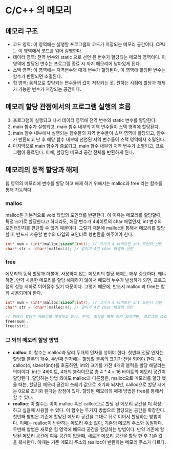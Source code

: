# C/C++ 의 메모리
## 메모리 구조
- 코드 영역: 이 영역에는 실행할 프로그램의 코드가 저장되는 메모리 공간이다. CPU는 이 영역에서 코드를 읽어 실행한다.
- 데이터 영역: 전역 변수와 static 으로 선언 된 변수가 할당되는 메모리 영역이다. 이 영역에 할당된 변수는 프로그램 종료 시 까지 메모리에 남아있게 된다.
- 스택 영역: 이 영역에는 지역변수와 매개 변수가 할당된다. 이 영역에 할당된 변수는 함수가 반환되면 소멸된다.
- 힙 영역: 동적으로 할당되는 변수들의 값이 저장되는 곳. 원하는 시점에 할당과 해제가 가능한 변수가 저장되는 공간이다.

## 메모리 할당 관점에서의 프로그램 실행의 흐름
1. 프로그램이 실행되고 나서 데이터 영역에 전역 변수와 static 변수를 할당한다.
2. main 함수가 실행되고, main 함수 내부의 지역 변수들이 스택 영역에 할당된다.
3. main 함수 내부에서 실행되는 함수들의 지역 변수들이 스택 영역에 할당되고, 함수가 반환되고 난 후 해당 함수 내부에 선언된 지역 변수들이 스택 영역에서 소멸된다.
4. 마지막으로 main 함수가 종료되고, main 함수 내부의 지역 변수가 소멸되고, 프로그램이 종료된다. 이때, 할당된 메모리 공간 전체를 반환하게 된다.

## 메모리의 동적 할당과 해제
힙 영역의 메모리에 변수를 할당 하고 해제 하기 위해서는 malloc과 free 라는 함수를 통해 가능하다. 

### malloc
malloc은 기본적으로 void 타입의 포인터를 반환한다. 이 이유는 메모리를 할당할때, 특정 크기로 할당한다고 하더라도, 해당 변수가 4바이트의 char 배열인지, int 변수의 포인터인지를 판단할 수 없기 때문이다. 그렇기 때문에 malloc을 통해서 메모리를 할당할때, 반드시 사용할 변수의 타입의 포인터로 형변환을 해주어야 한다.
```cpp
int* num = (int*)malloc(sizeof(int)); // 크기가 4 바이트인 int 포인터 선언
char* str = (char*)malloc(4); // 길이가 4인 char 배열의 선언
```
### free
메모리의 동적 할당과 더불어, 사용하지 않는 메모리의 할당 해제는 매우 중요하다. 왜냐하면, 만약 사용한 메모리를 할당 해제하지 않아서 메모리 누수가 발생하게 되면, 프로그램의 성능 저하로 이어질수 있기 때문이다. 그렇기 때문에, 반드시 malloc 과 free는 함께 사용되어야 한다.

```cpp
int* num = (int*)malloc(sizeof(int)); // 크기가 4 바이트인 int 포인터 선언
char* str = (char*)malloc(4); // 길이가 4인 char 배열의 선언

// 위에서 할당한 메모리를 해제하고 있다. 만약, 할당을 해제 하지 않으며면, 프로그램 종료 전까지 할당되고 사용되지 않는 공간이 힙 영역에 남아있게 된다.
free(num);
free(str);
```

### 그 외의 메모리 할당 방법
- **calloc**: 이 함수는 malloc과 달리 두개의 인자를 넣어야 한다. 첫번째 전달 인자는 할당할 블록의 개수, 두번째 인자에는 할당할 블록의 크기가 전달 되어야 한다. 즉, calloc(4, sizeof(int))를 호출하면, int의 크기를 가진 4개의 블럭을 할당 해달라는 의미이다. int는 4바이트, 4개의 블럭이므로 총 4 * 4 = 16 바이트의 메모리 공간이 할당된다. 할당하는 방법 외에도 malloc과 다른점은, malloc으로 메모리를 할당 했을 때는, 할당된 메모리 공간이 쓰레기 값으로 초기화 되지만, calloc으로 할당 시에는 0으로 초기화 된다는 장점이 있다. 할당된 메모리의 해제 방법은 free를 통해서 할 수 있다.
- **realloc**: 이 함수는 이미 malloc 혹은 calloc으로 할당 된 메모리 공간을 더 확장 하고 싶을때 사용할 수 있다. 이 함수는 두가지 방법으로 할당되는 공간을 확장한다. 첫번째 방법은 기존에 할당된 메모리 공간을 그대로 뒤로 이어서 할당하는 방법이다. 이때는 realloc이 반환하는 메모리 주소 값이, 기존의 메모리 주소와 동일하다. 두번째 방법은 새로운 힙 영역에 메모리 공간을 할당하는 방법이다. 만약 기존에 할당된 메모리 공간에 여유 공간이 없을때, 새로운 메모리 공간을 할당 한 후 기존 값을 복사한다. 이때는 기존 메모리 주소와 realloc이 반환하는 메모리 주소가 다르다.